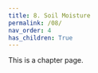 ```yaml
---
title: 8. Soil Moisture
permalink: /08/
nav_order: 4
has_children: True
---
```


This is a chapter page.